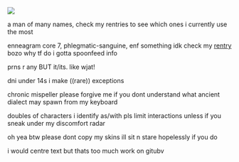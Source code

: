 [![](https://64.media.tumblr.com/e086aae4f5d90bd8d1df0e36f5cebfcb/b7ea5ed9cdd78bc6-69/s1280x1920/d974d9ffd54432fb3513360fb10e5f164993be8a.gifv)](https://www.tumblr.com/ghostflora-s#)

a man of many names, check my rentries to see which ones i currently use the most

enneagram core 7, phlegmatic-sanguine, enf something idk check my [rentry](https://rentry.co/-childpsychology) bozo why tf do i gotta spoonfeed info

prns r any BUT it/its. like wjat!

dni under 14s i make ((rare)) exceptions

chronic mispeller please forgive me if you dont understand what ancient dialect may spawn from my keyboard

doubles of characters i identify as/with pls limit interactions unless if you sneak under my discomfort radar

oh yea btw please dont copy my skins ill sit n stare hopelessly if you do

i would centre text but thats too much work on gitubv
